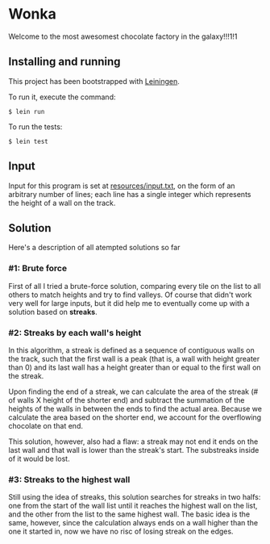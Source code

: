 # Wonka
Welcome to the most awesomest chocolate factory in the galaxy!!!1!1

## Installing and running

This project has been bootstrapped with [Leiningen](https://leiningen.org/). 

To run it, execute the command:
 
    $ lein run

To run the tests:

    $ lein test
    
## Input

Input for this program is set at [resources/input.txt](./resources/input.txt), on the form of an arbitrary number
of lines; each line has a single integer which represents the height of a wall on the track.

## Solution

Here's a description of all atempted solutions so far

### #1: Brute force

First of all I tried a brute-force solution, comparing every tile on the list to all others to match heights and try to find
valleys. Of course that didn't work very well for large inputs, but it did help me to eventually come up with a solution based
on **streaks**.

### #2: Streaks by each wall's height

In this algorithm, a streak is defined as a sequence of contiguous walls on the track, such that the first wall is a peak
(that is, a wall with height greater than 0) and its last wall has a height greater than or equal to the first wall
on the streak. 

Upon finding the end of a streak, we can calculate the area of the streak (# of walls X height of the shorter end)
and subtract the summation of the heights of the walls in between the ends to find the actual area. Because we calculate the area based on
the shorter end, we account for the overflowing chocolate on that end.

This solution, however, also had a flaw: a streak may not end it ends on the last wall and that wall is lower than the streak's start.
The substreaks inside of it would be lost.

### #3: Streaks to the highest wall

Still using the idea of streaks, this solution searches for streaks in two halfs: one from the start of the wall list
until it reaches the highest wall on the list, and the other from the list to the same highest wall.
The basic idea is the same, however, since the calculation always ends on a wall higher than the one it started in,
now we have no risc of losing streak on the edges. 
